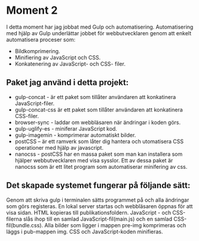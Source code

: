 # Moment 2

I detta moment har jag jobbat med Gulp och automatisering. 
Automatisering med hjälp av Gulp underlättar jobbet för webbutvecklaren genom att enkelt automatisera proceser som:

* Bildkomprimering.
* Minifiering av JavaScript och CSS.
* Konkatenering av JavaScript- och CSS- filer.

## Paket jag använd i detta projekt:
* gulp-concat - är ett paket som tillåter användaren att konkatinera JavaScript-filer.
* gulp-concat-css är ett paket som tillåter användaren att konkatinera CSS-filer.
* browser-sync - laddar om webbläsaren när ändringar i koden görs. 
* gulp-uglify-es - miniferar JavaScript kod.
* gulp-imagemin - komprimerar automatiskt bilder. 
* postCSS – är ett ramverk som låter dig hantera och utomatisera CSS operationer med hjälp av javascript. 
* nanocss - postCSS har en massa paket som man kan installera som hjälper webbutvecklaren med visa sysslor. 
Ett av dessa paket är nanocss som är ett litet program som automatiserar minifering av css.

## Det skapade systemet fungerar på följande sätt:

Genom att skriva gulp i terminalen sätts programmet på och alla ändringar som görs registeras. 
En lokal server startas och webbläsaren öppnas för att visa sidan.
HTML kopieras till publikationsfoldern.
JavaScript - och CSS-filerna slås ihop till en samlad JavaScript-fil(main.js) och en samlad CSS-fil(bundle.css).
Alla bilder som ligger i mappen pre-img komprimeras och läggs i pub-mappen img.
CSS och JavaScript-koden minifieras. 

